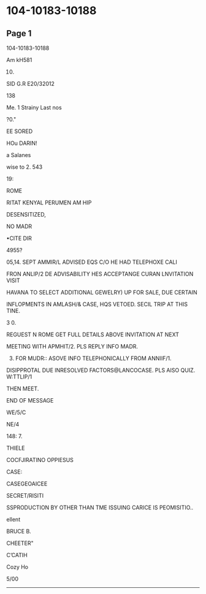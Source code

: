 # 104-10183-10188

## Page 1

104-10183-10188

Am kH581

10.

SID G.R E20/32012

138

Me. 1 Strainy Last nos

?0."

EE SORED

HOu DARIN!

a Salanes

wise to 2. 543

19:

ROME

RITAT KENYAL PERUMEN AM HIP

DESENSITIZED,

NO MADR

•CITE DIR

4955?

05,14. SEPT AMMIR/L ADVISED EQS C/O HE HAD TELEPHOXE CALI

FRON ANLIP/2 DE ADVISABILITY HES ACCEPTANGE CURAN LNVITATION VISIT

HAVANA TO SELECT ADDITIONAL GEWELRY) UP FOR SALE, DUE CERTAIN

INFLOPMENTS IN AMLASH/& CASE, HQS VETOED. SECIL TRIP AT THIS TINE.

3 0.

REGUEST N ROME GET FULL DETAILS ABOVE INVITATION AT NEXT

MEETING WITH APMHIT/2. PLS REPLY INFO MADR.

3. FOR MUDR:: ASOVE INFO TELEPHONICALLY FROM ANNIIF/1.

DISIPPROTAL DUE INRESOLVED FACTORS@LANCOCASE. PLS AISO QUIZ. W:TTLIP/1

THEN MEET.

END OF MESSAGE

WE/5/C

NE/4

148: 7.

THIELE

COCFJIRATINO OPPIESUS

CASE:

CASEGEOAICEE

SECRET/RISITI

SSPRODUCTION BY OTHER THAN TME ISSUING CARICE IS PEOMISITIO..

ellent

BRUCE B.

CHEETER"

CʼCATIH

Cozy Ho

5/00

---

